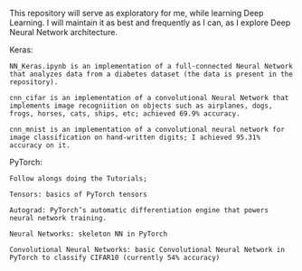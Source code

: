 This repository will serve as exploratory for me, while learning Deep Learning. I will maintain it as best and frequently as I can, as I explore Deep Neural Network architecture.

Keras:

    NN_Keras.ipynb is an implementation of a full-connected Neural Network that analyzes data from a diabetes dataset (the data is present in the repository).

    cnn_cifar is an implementation of a convolutional Neural Network that implements image recogniition on objects such as airplanes, dogs, frogs, horses, cats, ships, etc; achieved 69.9% accuracy.

    cnn_mnist is an implementation of a convolutional neural network for image classification on hand-written digits; I achieved 95.31% accuracy on it.

PyTorch:

    Follow alongs doing the Tutorials;

    Tensors: basics of PyTorch tensors

    Autograd: PyTorch’s automatic differentiation engine that powers neural network training.

    Neural Networks: skeleton NN in PyTorch
    
    Convolutional Neural Networks: basic Convolutional Neural Network in PyTorch to classify CIFAR10 (currently 54% accuracy)


